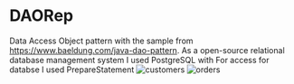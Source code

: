 # DAORep
Data Access Object pattern with the sample from https://www.baeldung.com/java-dao-pattern.
As a open-source relational database management system  I used PostgreSQL with 
For access for databse I used PrepareStatement
![customers](https://user-images.githubusercontent.com/56975146/114917413-e9335000-9df3-11eb-9799-d15c8d38ddf3.png)
![orders](https://user-images.githubusercontent.com/56975146/114917418-eafd1380-9df3-11eb-9732-f78dd22d2159.png)
